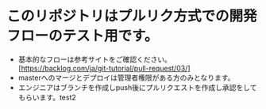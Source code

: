 # このリポジトリはプルリク方式での開発フローのテスト用です。
- 基本的なフローは参考サイトをご確認ください。[https://backlog.com/ja/git-tutorial/pull-request/03/]
- masterへのマージとデプロイは管理者権限がある方のみとなります。
- エンジニアはブランチを作成しpush後にプルリクエストを作成し承認をしてもらいます。test2
